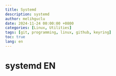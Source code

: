 ```yaml
---
title: Systemd
description: systemd
author: melihguclu
date: 2024-11-24 00:00:00 +0800
categories: [Linux, Utilities]
tags: [git, programming, linux, github, keyring]
toc: true
lang: en
---
```


# systemd EN
